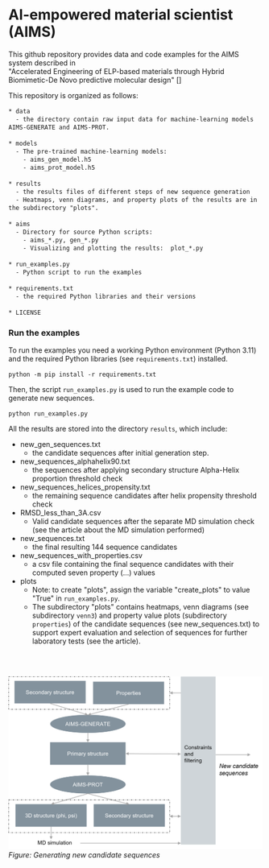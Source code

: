 # AI-empowered material scientist (AIMS)

This github repository provides data and code examples for the AIMS system described in  
"Accelerated Engineering of ELP-based materials through Hybrid Biomimetic-De Novo predictive molecular design" []

This repository is organized as follows:

    * data
      - the directory contain raw input data for machine-learning models AIMS-GENERATE and AIMS-PROT.
    
    * models
      - The pre-trained machine-learning models:
        - aims_gen_model.h5
        - aims_prot_model.h5 

    * results
      - the results files of different steps of new sequence generation
      - Heatmaps, venn diagrams, and property plots of the results are in the subdirectory "plots".

    * aims
      - Directory for source Python scripts:
        - aims_*.py, gen_*.py
        - Visualizing and plotting the results:  plot_*.py

    * run_examples.py
      - Python script to run the examples

    * requirements.txt
      - the required Python libraries and their versions

    * LICENSE


### Run the examples

To run the examples you need a working Python environment (Python 3.11) and 
the required Python libraries (see `requirements.txt`) installed. 

``` 
python -m pip install -r requirements.txt 
```

Then, the script `run_examples.py` is used to run the example code to generate new sequences.
```
python run_examples.py
```
All the results are stored into the directory `results`, which include:

* new_gen_sequences.txt
  - the candidate sequences after initial generation step.
* new_sequences_alphahelix90.txt
  - the sequences after applying secondary structure Alpha-Helix proportion threshold check
* new_sequences_helices_propensity.txt
  - the remaining sequence candidates after helix propensity threshold check
* RMSD_less_than_3A.csv 
  - Valid candidate sequences after the separate MD simulation check (see the article about the MD simulation performed)
* new_sequences.txt
  - the final resulting 144 sequence candidates
* new_sequences_with_properties.csv
  - a csv file containing the final sequence candidates with their computed seven property (...) values
* plots
  - Note: to create "plots", assign the variable "create_plots" to value "True" in `run_examples.py`.
  - The subdirectory "plots" contains heatmaps, venn diagrams (see subdirectory `venn3`) and property value
  plots (subdirectory `properties`) of the candidate sequences (see new_sequences.txt) to support expert evaluation and selection of 
  sequences for further laboratory tests (see the article).

<br/>  
<br/>  
 
![AIMS-architecture](imgs/AIMS_fig1.png)
*Figure: Generating new candidate sequences*

